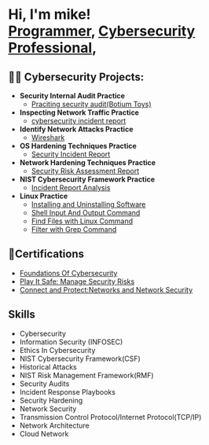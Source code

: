 <h1>Hi, I'm mike! <br/><a href="https://github.com/mrjones2920">Programmer</a>, <a href="https://www.linkedin.com/in/micheal-jones2920/">Cybersecurity Professional</a>,

<h2>👨‍💻 Cybersecurity Projects:</h2>

- <b>Security Internal Audit Practice</b>
  - [Praciting security audit(Botium Toys)](https://github.com/mrjones2920/botium-toys)
- <b>Inspecting Network Traffic Practice </b>
  - [cybersecurity incident report](https://github.com/mrjones2920/inspect-network-DNS-and-ICMP-traffic)
- <b>Identify Network Attacks Practice </b>
  - [Wireshark](https://github.com/mrjones2920/Wireshark)
- <b>OS Hardening Techniques Practice </b>
  - [Security Incident Report](https://github.com/mrjones2920/OS-hardening-techniques)
- <b>Network Hardening Techniques Practice </b>
  - [Security Risk Assessment Report](https://github.com/mrjones2920/Network-Hardening-techniques)
- <b>NIST Cybersecurity Framework Practice </b>
   - [Incident Report Analysis](https://github.com/mrjones2920/NIST-Cybersecurity-Framework)
- <b>Linux Practice</b>
  - [Installing and Uninstalling Software](https://github.com/mrjones2920/Linux-distribution)
  - [Shell Input And Output Command](https://github.com/mrjones2920/Shell-Lab)
  - [Find Files with Linux Command](https://github.com/mrjones2920/Files-with-Linux)
  - [Filter with Grep Command](https://github.com/mrjones2920/Filter-with-Grep )
 
<h2>📄Certifications</h2>

- [Foundations Of Cybersecurity](https://www.coursera.org/account/accomplishments/verify/6MDLRH4HYTF7)
- [Play It Safe: Manage Security Risks](https://www.coursera.org/account/accomplishments/verify/TD6UB39JWULX)
- [Connect and Protect:Networks and Network Security](https://www.coursera.org/account/accomplishments/verify/UTAV8MHSBDA1)

<h2>Skills</h2>

 - Cybersecurity
 - Information Security (INFOSEC)
 - Ethics In Cybersecurity
 - NIST Cybersecurity Framework(CSF)
 - Historical Attacks
 - NIST Risk Management Framework(RMF)
 - Security Audits
 - Incident Response Playbooks
 - Security Hardening
 - Network Security
 - Transmission Control Protocol/Internet Protocol(TCP/IP)
 - Network Architecture
 - Cloud Network
   


